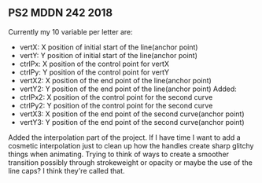 ## PS2 MDDN 242 2018
 
 Currently my 10 variable per letter are:
  - vertX: X position of initial start of the line(anchor point)
  - vertY: Y position of initial start of the line(anchor point)
  - ctrlPx: X position of the control point for vertX
  - ctrlPy: Y position of the control point for vertY
  - vertX2: X position of the end point of the line(anchor point)
  - vertY2: Y position of the end point of the line(anchor point)
Added:
  - ctrlPx2: X position of the control point for the second curve
  - ctrlPy2: Y position of the control point for the second curve
  - vertX3: X position of the end point of the second curve(anchor point)
  - vertY3: Y position of the end point of the second curve(anchor point)

  Added the interpolation part of the project. If I have time I want to add a cosmetic interpolation just to clean up how the handles create sharp glitchy things when animating. Trying to think of ways to create a smoother transition possibly through strokeweight or opacity or maybe the use of the line caps? I think they're called that.